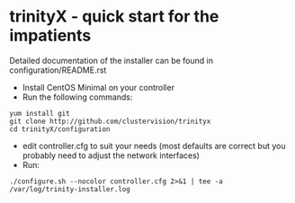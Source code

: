 # trinityX - quick start for the impatients

Detailed documentation of the installer can be found in configuration/README.rst

- Install CentOS Minimal on your controller
- Run the following commands:
```
yum install git
git clone http://github.com/clustervision/trinityx
cd trinityX/configuration
```
- edit controller.cfg to suit your needs (most defaults are correct but you probably need to adjust the network interfaces)
- Run:
```
./configure.sh --nocolor controller.cfg 2>&1 | tee -a /var/log/trinity-installer.log
```

